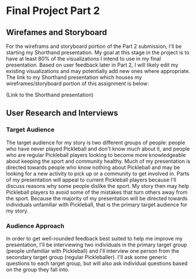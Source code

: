 # Final Project Part 2


## Wirefames and Storyboard

For the wireframs and storyboard portion of the Part 2 submission, I'll be starting my Shorthand presentation. My goal at this stage in the project is to have at least 80% of the visualizations I intend to use in my final presentation. Based on user feedback later in Part 2, I will likely edit my existing visualizations and may potentially add new ones where appropriate. The link to my Shorthand presentation which houses my wireframes/storyboard portion of this assignment is below:

(Link to the Shorthand presentation)


## User Research and Interviews

### Target Audience

The target audience for my story is two different groups of people: people who have never played Pickleball and don't know much about it, and people who are regular Pickleball players looking to become more knowledgeable about keeping the sport and community healthy. Much of my presentation is directed towards people who know nothing about Pickleball and may be looking for a new activity to pick up or a community to get involved in. Parts of my presentation will appeal to current Pickleball players because I'll discuss reasons why some people dislike the sport. My story then may help Pickleball players to avoid some of the mistakes that turn others away from the sport. Because the majority of my presentation will be directed towards individuals unfamiliar with Pickleball, that is the primary target audience for my story.

### Audience Approach

In order to get well-rounded feedback best suited to help me improve my presentation, I'll be interviewing two individuals in the primary target group (people unfamiliar with Pickleball) and I'll interview one person from the secondary target group (regular Pickleballer). I'll ask some generic questions to each target group, but will also ask individual questions based on the group they fall into.

